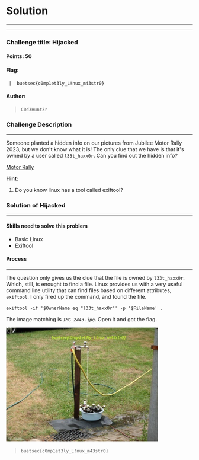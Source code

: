 # Solution

---

---

### Challenge title: Hijacked

#### Points: 50

#### Flag:

```
 |  buetsec{c0mp1et3ly_L!nux_m43str0}
```

#### Author:

> ```
> C0d3Hunt3r
> ```

### Challenge Description

---

Someone planted a hidden info on our pictures from Jubilee Motor Rally 2023, but we don't know what it is!
The only clue that we have is that it's owned by a user called `l33t_haxx0r`. Can you find out the hidden info?

[Motor Rally](./Motor%20Rally.zip)

**Hint:**
1. Do you know linux has a tool called exiftool?

### Solution of Hijacked

---

#### Skills need to solve this problem

- Basic Linux
- Exiftool

#### Process

---

The question only gives us the clue that the file is owned by `l33t_haxx0r`. Which, still, is enought to find a file. Linux provides us with a very useful command line utility that can find files based on different attributes, `exiftool`. I only fired up the command, and found the file.
```
exiftool -if '$OwnerName eq "l33t_haxx0r"' -p '$FileName' .
```
The image matching is *`IMG_2443.jpg`*. Open it and got the flag.

![solve](./Photos/IMG_2443.JPG)

>```
> buetsec{c0mp1et3ly_L!nux_m43str0}
>```